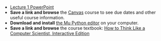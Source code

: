 - [Lecture 1 PowerPoint](lecture1.pptx)
- **Save a link and browse** the [Canvas](https://canvas.sfu.ca/) course to
  see due dates and other useful course information.
- **Download and install** [the Mu Python editor](https://codewith.mu/) on
  your computer.
- **Save a link and browse** the course textbook: [How to Think Like a
  Computer Scientist, Interactive Edition](https://runestone.academy/ns/books/published/thinkcspy/index.html?mode=browsing)
  